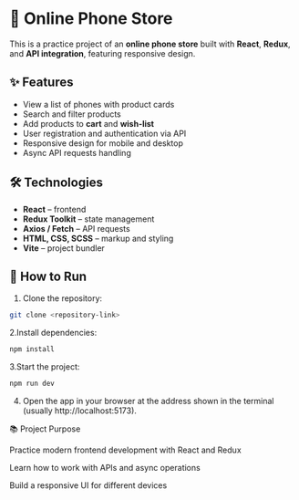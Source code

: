 # 📱 Online Phone Store

This is a practice project of an **online phone store** built with **React**, **Redux**, and **API integration**, featuring responsive design.

## ✨ Features
- View a list of phones with product cards  
- Search and filter products  
- Add products to **cart** and **wish-list**  
- User registration and authentication via API  
- Responsive design for mobile and desktop  
- Async API requests handling  

## 🛠 Technologies
- **React** – frontend  
- **Redux Toolkit** – state management  
- **Axios / Fetch** – API requests  
- **HTML, CSS, SCSS** – markup and styling  
- **Vite** – project bundler  

## 🚀 How to Run
1. Clone the repository:  
```bash
git clone <repository-link>
```
2.Install dependencies:  
```bash
npm install
```
3.Start the project:  
```bash
npm run dev
```
4. Open the app in your browser at the address shown in the terminal (usually http://localhost:5173).  

📚 Project Purpose  

Practice modern frontend development with React and Redux  

Learn how to work with APIs and async operations  

Build a responsive UI for different devices  

